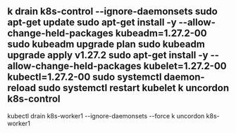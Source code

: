 k drain k8s-control --ignore-daemonsets
sudo apt-get update
sudo apt-get install -y --allow-change-held-packages kubeadm=1.27.2-00
sudo kubeadm upgrade plan
sudo kubeadm upgrade apply v1.27.2
sudo apt-get install -y --allow-change-held-packages kubelet=1.27.2-00 kubectl=1.27.2-00 
sudo systemctl daemon-reload
sudo systemctl restart kubelet
k uncordon k8s-control
---
kubectl drain k8s-worker1 --ignore-daemonsets --force
k uncordon k8s-worker1
